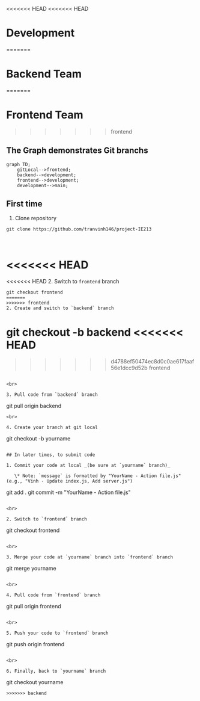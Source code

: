 <<<<<<< HEAD
<<<<<<< HEAD
# Development
=======
# Backend Team
=======
# Frontend Team
>>>>>>> frontend

## The Graph demonstrates Git branchs

```mermaid
graph TD;
    gitLocal-->frontend;
    backend-->development;
    frontend-->development;
    development-->main;
```

## First time

1. Clone repository

```
git clone https://github.com/tranvinh146/project-IE213
```

<br>

<<<<<<< HEAD
=======
<<<<<<< HEAD
2. Switch to `frontend` branch

```
git checkout frontend
=======
>>>>>>> frontend
2. Create and switch to `backend` branch

```
git checkout -b backend
<<<<<<< HEAD
=======
>>>>>>> d4788ef50474ec8d0c0ae617faaf56e1dcc9d52b
>>>>>>> frontend
```

<br>

3. Pull code from `backend` branch

```
git pull origin backend
```
<br>

4. Create your branch at git local

```
git checkout -b yourname
```

## In later times, to submit code

1. Commit your code at local _(be sure at `yourname` branch)_

   \* Note: `message` is formatted by "YourName - Action file.js" (e.g., "Vinh - Update index.js, Add server.js")

```
git add .
git commit -m "YourName - Action file.js"
```

<br>

2. Switch to `frontend` branch

```
git checkout frontend
```

<br>

3. Merge your code at `yourname` branch into `frontend` branch

```
git merge yourname
```

<br>

4. Pull code from `frontend` branch

```
git pull origin frontend
```

<br>

5. Push your code to `frontend` branch

```
git push origin frontend
```

<br>

6. Finally, back to `yourname` branch

```
git checkout yourname
```
>>>>>>> backend
